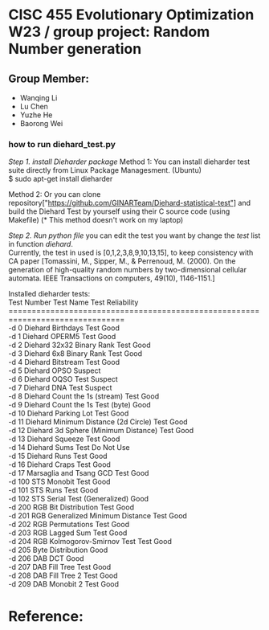 # CISC 455  Evolutionary Optimization W23 / group project: Random Number generation
## Group Member:
- Wanqing Li
- Lu Chen
- Yuzhe He
- Baorong Wei

### how to run diehard_test.py

*Step 1. install Dieharder package*
Method 1: You can install dieharder test suite directly from Linux Package Managesment. (Ubuntu) <br/>
$ sudo apt-get install dieharder <br/>

Method 2: Or you can clone repository["https://github.com/GINARTeam/Diehard-statistical-test"] and build the Diehard Test by yourself using their C source code (using Makefile) (* This method doesn't work on my laptop) <br/>

*Step 2. Run python file*
you can edit the test you want by change the *test* list in function *diehard*. <br/>
Currently, the test in used is [0,1,2,3,8,9,10,13,15], to keep consistency with CA paper [Tomassini, M., Sipper, M., & Perrenoud, M. (2000). On the generation of high-quality random numbers by two-dimensional cellular automata. IEEE Transactions on computers, 49(10), 1146-1151.] <br/>

Installed dieharder tests:<br/>
  Test Number                         Test Name                Test Reliability <br/>
 =============================================================================== <br/>
   -d 0                            Diehard Birthdays Test              Good <br/>
   -d 1                               Diehard OPERM5 Test              Good<br/>
   -d 2                    Diehard 32x32 Binary Rank Test              Good<br/>
  -d 3                      Diehard 6x8 Binary Rank Test              Good<br/>
  -d 4                            Diehard Bitstream Test              Good<br/>
  -d 5                                      Diehard OPSO           Suspect<br/>
  -d 6                                 Diehard OQSO Test           Suspect<br/>
  -d 7                                  Diehard DNA Test           Suspect<br/>
  -d 8                Diehard Count the 1s (stream) Test              Good<br/>
  -d 9                  Diehard Count the 1s Test (byte)              Good<br/>
  -d 10                         Diehard Parking Lot Test              Good<br/>
  -d 11         Diehard Minimum Distance (2d Circle) Test             Good<br/>
  -d 12         Diehard 3d Sphere (Minimum Distance) Test             Good<br/>
  -d 13                             Diehard Squeeze Test              Good<br/>
  -d 14                                Diehard Sums Test        Do Not Use<br/>
  -d 15                                Diehard Runs Test              Good<br/>
  -d 16                               Diehard Craps Test              Good<br/>
  -d 17                     Marsaglia and Tsang GCD Test              Good<br/>
  -d 100                                STS Monobit Test              Good<br/>
  -d 101                                   STS Runs Test              Good<br/>
  -d 102                   STS Serial Test (Generalized)              Good<br/>
  -d 200                       RGB Bit Distribution Test              Good<br/>
  -d 201           RGB Generalized Minimum Distance Test              Good<br/>
  -d 202                           RGB Permutations Test              Good<br/>
  -d 203                             RGB Lagged Sum Test              Good<br/>
  -d 204                RGB Kolmogorov-Smirnov Test Test              Good<br/>
  -d 205                               Byte Distribution              Good<br/>
  -d 206                                         DAB DCT              Good<br/>
  -d 207                              DAB Fill Tree Test              Good<br/>
  -d 208                            DAB Fill Tree 2 Test              Good<br/>
  -d 209                              DAB Monobit 2 Test              Good<br/>
  
  
  # Reference: 
  
